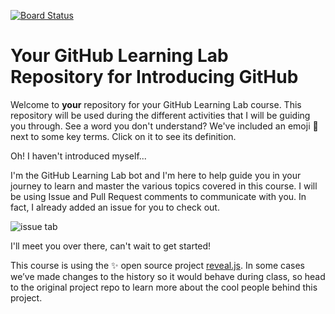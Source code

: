 [![Board Status](https://dev.azure.com/wandam/701fbd6e-bcf2-4aae-959f-8c6813b3e73f/e9e44ad7-969d-4b91-9c21-7247a87f6dc3/_apis/work/boardbadge/a621b9e5-f84a-457c-b491-2fc5c4778f61)](https://dev.azure.com/wandam/701fbd6e-bcf2-4aae-959f-8c6813b3e73f/_boards/board/t/e9e44ad7-969d-4b91-9c21-7247a87f6dc3/Microsoft.RequirementCategory)
# Your GitHub Learning Lab Repository for Introducing GitHub

Welcome to **your** repository for your GitHub Learning Lab course. This repository will be used during the different activities that I will be guiding you through. See a word you don't understand? We've included an emoji 📖 next to some key terms. Click on it to see its definition.

Oh! I haven't introduced myself...

I'm the GitHub Learning Lab bot and I'm here to help guide you in your journey to learn and master the various topics covered in this course. I will be using Issue and Pull Request comments to communicate with you. In fact, I already added an issue for you to check out.

![issue tab](https://lab.github.com/public/images/issue_tab.png)

I'll meet you over there, can't wait to get started!

This course is using the :sparkles: open source project [reveal.js](https://github.com/hakimel/reveal.js/). In some cases we’ve made changes to the history so it would behave during class, so head to the original project repo to learn more about the cool people behind this project.
